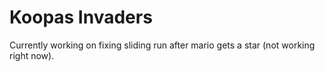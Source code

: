 # Koopas Invaders

Currently working on fixing sliding run after mario gets a star (not working right now). 
